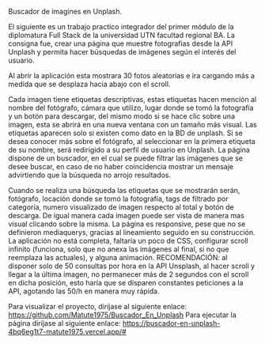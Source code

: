 Buscador de imagines en Unplash.

El siguiente es un trabajo practico integrador del primer módulo de la diplomatura Full Stack de la universidad UTN facultad regional BA.
La consigna fue, crear una página que muestre fotografias desde la API Unplash y permita hacer búsquedas de imágenes según el interés del usuario.

Al abrir la aplicación esta mostrara 30 fotos aleatorias e ira cargando más a medida que se desplaza hacia abajo con el scroll.

 

Cada imagen tiene etiquetas descriptivas, estas etiquetas hacen mención al nombre del fotógrafo, cámara que utilizo, lugar donde se tomó la fotografía y un botón para descargar, del mismo modo si se hace clic sobre una imagen, esta se abrirá en una nueva ventana con un tamaño más visual. Las etiquetas aparecen solo si existen como dato en la BD de unplash. Si se desea conocer más sobre el fotógrafo, al seleccionar en la primera etiqueta de su nombre, será redirigido a su perfil de usuario en Unplash.
La página dispone de un buscador, en el cual se puede filtrar las imágenes que se desee buscar, en caso de no haber coincidencia mostrar un mensaje advirtiendo que la búsqueda no arrojo resultados.
 
Cuando se realiza una búsqueda las etiquetas que se mostrarán serán, fotógrafo, locación donde se tomó la fotografía, tags de filtrado por categoría, numero visualizado de imagen respecto al total y botón de descarga. De igual manera cada imagen puede ser vista de manera mas visual clicando sobre la misma.
La página es responsive, pese que no se definieron mediaquerys, gracias al lineamiento seguido en su construcción.
La aplicación no está completa, faltaría un poco de CSS, configurar scroll infinito (funciona, solo que no anexa las imágenes al final, si no que reemplaza las actuales), y alguna animación.
RECOMENDACIÓN:  al disponer solo de 50 consultas por hora en la API Unsplash, al hacer scroll y llegar a la última imagen, no permanecer más de 2 segundos con el scroll en dicha posición, esto haría que se disparen constantes peticiones a la API, agotando las 50/h en manera muy rápida.

Para visualizar el proyecto, diríjase al siguiente enlace:
https://github.com/Matute1975/Buscador_En_Unplash 
Para ejecutar la página diríjase al siguiente enlace:
https://buscador-en-unplash-4bq6eg1t7-matute1975.vercel.app/#
